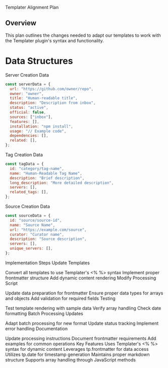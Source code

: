 Templater Alignment Plan

## Overview

This plan outlines the changes needed to adapt our templates to work with the Templater plugin's syntax and functionality.

# Data Structures

Server Creation Data

```js
const serverData = {
  url: "https://github.com/owner/repo",
  owner: "owner",
  title: "Human-readable title",
  description: "Description from inbox",
  status: "active",
  official: false,
  sources: ["inbox"],
  features: [],
  installation: "npm install",
  usage: "// Example code",
  dependencies: [],
  related: [],
};
```

Tag Creation Data

```js
const tagData = {
  id: "category/tag-name",
  name: "Human-Readable Tag Name",
  description: "Brief description",
  long_description: "More detailed description",
  servers: [],
  related_tags: [],
};
```

Source Creation Data

```js
const sourceData = {
  id: "source/source-id",
  name: "Source Name",
  url: "https://example.com/source",
  curator: "Curator name",
  description: "Source description",
  servers: [],
  unique_servers: [],
};
```

Implementation Steps
Update Templates

Convert all templates to use Templater's <% %> syntax
Implement proper frontmatter structure
Add dynamic content rendering
Modify Processing Script

Update data preparation for frontmatter
Ensure proper data types for arrays and objects
Add validation for required fields
Testing

Test template rendering with sample data
Verify array handling
Check date formatting
Batch Processing Updates

Adapt batch processing for new format
Update status tracking
Implement error handling
Documentation

Update processing instructions
Document frontmatter requirements
Add examples for common operations
Key Features
Uses Templater's <% %> syntax for dynamic content
Leverages tp.frontmatter for data access
Utilizes tp.date for timestamp generation
Maintains proper markdown structure
Supports array handling through JavaScript methods

```

```

```

```

```

```
